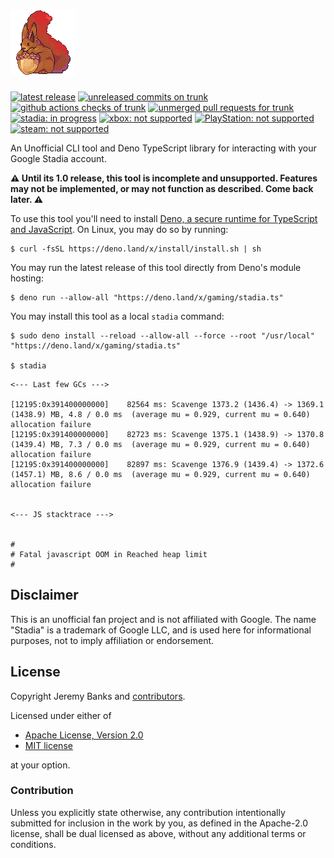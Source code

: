 # [<img src="stadia.run/stadian.png" height="105" alt="deno.land/x/gaming" />](https://deno.land/x/gaming "deno.land/x/gaming")

[<img alt="latest release" src="https://img.shields.io/github/v/tag/jeremyBanks/gaming?label=released&logo=deno&style=flat-square&logoColor=white" height="20">](http://deno.land/x/gaming)
[<img alt="unreleased commits on trunk" src="https://img.shields.io/github/commits-since/jeremyBanks/gaming/latest/trunk?label=unreleased&logo=git&style=flat-square&logoColor=white" height="20">](https://github.com/jeremyBanks/gaming/commits/trunk)
[<img alt="github actions checks of trunk" src="https://img.shields.io/github/checks-status/jeremyBanks/gaming/trunk?logo=github-actions&style=flat-square&logoColor=white" height="20">](https://github.com/jeremyBanks/gaming/actions)
[<img alt="unmerged pull requests for trunk" src="https://img.shields.io/github/issues-search?query=repo%3AjeremyBanks%2Fgaming%20is%3Apr%20is%3Aopen%20base%3Atrunk&label=unmerged&logo=github&style=flat-square&logoColor=white" height="20">](https://github.com/jeremyBanks/gaming/pulls?q=is%3Apr+is%3Aopen+base%3Atrunk)
<br>
[<img alt="stadia: in progress" src="https://img.shields.io/badge/stadia-in_progress-yellow?logo=stadia&logoColor=D72D30&style=flat-square" height="20">](https://stadia.com/)
[<img alt="xbox: not supported" src="https://img.shields.io/badge/xbox-no-663333?logo=xbox&logoColor=107C10&style=flat-square" height="20">](https://xbox.com/)
[<img alt="PlayStation: not supported" src="https://img.shields.io/badge/playstation-no-663333?logo=playstation&logoColor=003087&style=flat-square">](https://playstation.com/)
[<img alt="steam: not supported" src="https://img.shields.io/badge/steam-no-663333?logo=steam&style=flat-square">](https://steampowered.com/)

An Unofficial CLI tool and Deno TypeScript library for interacting with your
Google Stadia account.

**⚠️ Until its 1.0 release, this tool is incomplete and unsupported. Features
may not be implemented, or may not function as described. Come back later. ⚠️**

To use this tool you'll need to install
[Deno, a secure runtime for TypeScript and JavaScript](https://deno.land/). On
Linux, you may do so by running:

```
$ curl -fsSL https://deno.land/x/install/install.sh | sh
```

You may run the latest release of this tool directly from Deno's module hosting:

```
$ deno run --allow-all "https://deno.land/x/gaming/stadia.ts"
```

You may install this tool as a local `stadia` command:

```
$ sudo deno install --reload --allow-all --force --root "/usr/local" "https://deno.land/x/gaming/stadia.ts"

$ stadia
```

```
<--- Last few GCs --->

[12195:0x391400000000]    82564 ms: Scavenge 1373.2 (1436.4) -> 1369.1 (1438.9) MB, 4.8 / 0.0 ms  (average mu = 0.929, current mu = 0.640) allocation failure 
[12195:0x391400000000]    82723 ms: Scavenge 1375.1 (1438.9) -> 1370.8 (1439.4) MB, 7.3 / 0.0 ms  (average mu = 0.929, current mu = 0.640) allocation failure 
[12195:0x391400000000]    82897 ms: Scavenge 1376.9 (1439.4) -> 1372.6 (1457.1) MB, 8.6 / 0.0 ms  (average mu = 0.929, current mu = 0.640) allocation failure 


<--- JS stacktrace --->


#
# Fatal javascript OOM in Reached heap limit
#
```

## Disclaimer

This is an unofficial fan project and is not affiliated with Google. The name
"Stadia" is a trademark of Google LLC, and is used here for informational
purposes, not to imply affiliation or endorsement.

## License

Copyright Jeremy Banks and
[contributors](https://github.com/jeremyBanks/gaming/graphs/contributors).

Licensed under either of

- [Apache License, Version 2.0](http://www.apache.org/licenses/LICENSE-2.0)
- [MIT license](http://opensource.org/licenses/MIT)

at your option.

### Contribution

Unless you explicitly state otherwise, any contribution intentionally submitted
for inclusion in the work by you, as defined in the Apache-2.0 license, shall be
dual licensed as above, without any additional terms or conditions.
